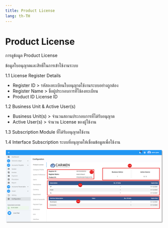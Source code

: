 ```yaml
---
title: Product License
lang: th-TH
---
```


# Product License

การดูข้อมูล Product License

ข้อมูลใบอนุญาตและสิทธิ์ในการเข้าใช้งานระบบ

1.1 License Register Details

- Register ID > รหัสลงทะเบียนใบอนุญาตใช้งานระบบอย่างถูกต้อง
- Register Name > ชื่อผู้ประกอบการที่ใช้ลงทะเบียน
- Product ID License ID

1.2 Business Unit & Active User(s)

- Business Unit(s) > จำนวนสถานประกอบการที่ได้รับอนุญาต
- Active User(s) > จำนวน License ของผู้ใช้งาน

1.3 Subscription Module ที่ได้รับอนุญาตใช้งาน

1.4 Interface Subscription ระบบที่อนุญาตให้เชื่อมข้อมูลเพื่อใช้งาน

![alt text](image.png)


